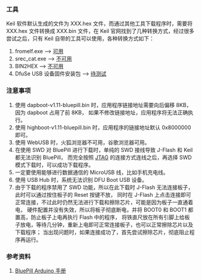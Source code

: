 ### 工具
Keil 软件默认生成的文件为 XXX.hex 文件，而通过其他工具下载程序时，需要将 XXX.hex
文件转换成 XXX.bin 文件，在 Keil 官网找到了几种转换方式，经过很多尝试之后，只有
Keil 自带的工具可以使用，各种转换方式如下：

1. fromelf.exe --> [可用](http://www.keil.com/support/docs/3213.htm)
2. srec_cat.exe --> [不可用](http://www.keil.com/support/docs/4038.htm)
3. BIN2HEX --> [不可用](http://www.keil.com/download/docs/7.asp)
4. DfuSe USB 设备固件安装包 --> [待测试](https://www.stmcu.org.cn/document/detail/index/id-215019)

### 注意事项
1. 使用 dapboot-v1.11-bluepill.bin 时，应用程序链接地址需要向后偏移 8KB，因为 dapboot 占用了前 8KB，
如果不修改链接地址，应用程序将无法正确执行。
2. 使用 highboot-v1.11-bluepill.bin 时，应用程序的链接地址默认 0x8000000 即可。
3. 使用 WebUSB 时，火狐浏览器不可用，谷歌浏览器可用。
4. 在使用 SWD 对 BluePill 进行下载时，单纯的 SWD 接线导致 J-Flash 和 Keil 都无法识别 BluePill，
而完全按照 [JTAG](./doc/jtag.md) 的连接方式连线之后，再选择 SWD 模式下载时，可以成功下载程序。
5. 一定要使用能够进行数据通信的 MicroUSB 线，比如手机充电线。
6. 使用 USB Hub 时，系统无法识别 DFU Boot USB 设备。
7. 由于下载的程序禁用了 SWD 功能，所以在此下载时 J-Flash 无法连接板子，此时可以通过按住板子的 Reset 按键不放，
同时在 J-Flash 上点击连接即可正常连接，不过此时仍然无法进行下载和擦除芯片，可能是因为板子一直通着电，
硬件配置并没有失效，所以将板子彻底断电，并将 BOOT0 和 BOOT1 都置高，防止板子上电再执行 Flash 中的程序，
将铁直尺放在所有引脚上给板子放电，等待几分钟，重新上电即可正常连接板子，也可以正常擦除芯片以及下载程序；
当出现问题时，如果连接成功了，首先尝试擦除芯片，彻底阻止程序再运行。

### 参考资料
1. [BluePill Arduino 手册](https://www.techshopbd.com/uploads/product_document/STM32bluepillarduinoguide(1).pdf)